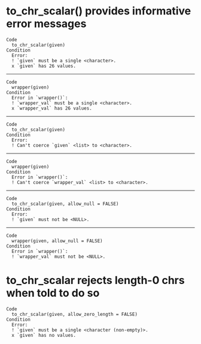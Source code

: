 # to_chr_scalar() provides informative error messages

    Code
      to_chr_scalar(given)
    Condition
      Error:
      ! `given` must be a single <character>.
      x `given` has 26 values.

---

    Code
      wrapper(given)
    Condition
      Error in `wrapper()`:
      ! `wrapper_val` must be a single <character>.
      x `wrapper_val` has 26 values.

---

    Code
      to_chr_scalar(given)
    Condition
      Error:
      ! Can't coerce `given` <list> to <character>.

---

    Code
      wrapper(given)
    Condition
      Error in `wrapper()`:
      ! Can't coerce `wrapper_val` <list> to <character>.

---

    Code
      to_chr_scalar(given, allow_null = FALSE)
    Condition
      Error:
      ! `given` must not be <NULL>.

---

    Code
      wrapper(given, allow_null = FALSE)
    Condition
      Error in `wrapper()`:
      ! `wrapper_val` must not be <NULL>.

# to_chr_scalar rejects length-0 chrs when told to do so

    Code
      to_chr_scalar(given, allow_zero_length = FALSE)
    Condition
      Error:
      ! `given` must be a single <character (non-empty)>.
      x `given` has no values.


